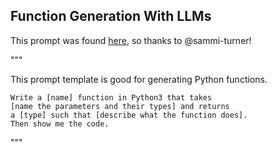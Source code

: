 ## Function Generation With LLMs

This prompt was found [here](https://github.com/sammi-turner/Python-To-Mojo/tree/main#function-generation-with-llms "Direct link"), so thanks to @sammi-turner!

"""

This prompt template is good for generating Python functions.

```
Write a [name] function in Python3 that takes
[name the parameters and their types] and returns
a [type] such that [describe what the function does].
Then show me the code.
```

"""